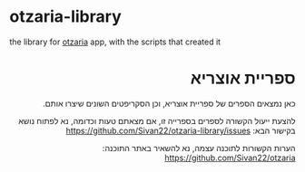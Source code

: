 # otzaria-library
the library for [otzaria](https://github.com/Sivan22/otzaria) app, with the scripts that created it

 <div dir=rtl>

   #  ספריית אוצריא
 כאן נמצאים הספרים של ספריית אוצריא, וכן הסקריפטים השונים שיצרו אותם.

להצעת ייעול הקשורה לספרים בספרייה זו, אם מצאתם טעות וכדומה, נא לפתוח נושא בקישור הבא: https://github.com/Sivan22/otzaria-library/issues

הערות הקשורות לתוכנה עצמה, נא להשאיר באתר התוכנה: https://github.com/Sivan22/otzaria
